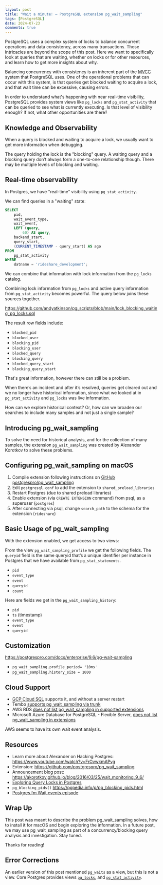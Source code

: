 ```yaml
---
layout: post
title: "Wait a minute! — PostgreSQL extension pg_wait_sampling"
tags: [PostgreSQL]
date: 2024-07-23
comments: true
---
```


PostgreSQL uses a complex system of locks to balance concurrent operations and data consistency, across many transactions. Those intricacies are beyond the scope of this post. Here we want to specifically look at queries that are waiting, whether on locks or for other resources, and learn how to get more insights about why.

Balancing concurrency with consistency is an inherent part of the [MVCC](https://www.postgresql.org/docs/current/mvcc.html) system that PostgreSQL uses. One of the operational problems that can occur with this system, is that queries get blocked waiting to acquire a lock, and that wait time can be excessive, causing errors.

In order to understand what's happening with near real-time visibility, PostgreSQL provides system views like `pg_locks` and `pg_stat_activity` that can be queried to see what is currently executing. Is that level of visibility enough? If not, what other opportunities are there?

## Knowledge and Observability
When a query is blocked and waiting to acquire a lock, we usually want to get more information when debugging.

The query holding the lock is the "blocking" query. A waiting query and a blocking query don’t always form a one-to-one relationship though. There may be multiple levels of blocking and waiting.

## Real-time observability
In Postgres, we have "real-time" visibility using `pg_stat_activity`.

We can find queries in a "waiting" state:

```sql
SELECT
    pid,
    wait_event_type,
    wait_event,
    LEFT (query,
        60) AS query,
    backend_start,
    query_start,
    (CURRENT_TIMESTAMP - query_start) AS ago
FROM
    pg_stat_activity
WHERE
    datname = 'rideshare_development';
```

We can combine that information with lock information from the `pg_locks` catalog.

Combining lock information from `pg_locks` and active query information from `pg_stat_activity` becomes powerful. The query below joins these sources together.

<https://github.com/andyatkinson/pg_scripts/blob/main/lock_blocking_waiting_pg_locks.sql>

The result row fields include:
- `blocked_pid`
- `blocked_user`
- `blocking_pid`
- `blocking_user`
- `blocked_query`
- `blocking_query`
- `blocked_query_start`
- `blocking_query_start`

That's great information, however there can still be a problem.

When there’s an incident and after it’s resolved, queries get cleared out and we no longer have historical information, since what we looked at in `pg_stat_activity` and `pg_locks` was live information.

How can we explore historical context? Or, how can we broaden our searches to include many samples and not just a single sample?

## Introducing pg_wait_sampling
To solve the need for historical analysis, and for the collection of many samples, the extension `pg_wait_sampling` was created by Alexander Korotkov to solve these problems.


## Configuring pg_wait_sampling on macOS
1. Compile extension following instructions on [GitHub postgrespro/pg_wait_sampling](https://github.com/postgrespro/pg_wait_sampling)
1. Edit `postgresql.conf` to add the extension to `shared_preload_libraries`
1. Restart Postgres (due to shared preload libraries)
1. Enable extension (via `CREATE EXTENSION` command) from psql, as a superuser (`postgres`)
1. After connecting via psql, change `search_path` to the schema for the extension (`rideshare`)


## Basic Usage of pg_wait_sampling
With the extension enabled, we get access to two views:

From the view `pg_wait_sampling_profile` we get the following fields. The `queryid` field is the same queryid that’s a unique identifier per instance in Postgres that we have available from `pg_stat_statements`.

- `pid`
- `event_type`
- `event`
- `queryid`
- `count`

Here are fields we get in the `pg_wait_sampling_history`:
- `pid`
- `ts` (timestamp)
- `event_type`
- `event`
- `queryid`


## Customization
<https://postgrespro.com/docs/enterprise/9.6/pg-wait-sampling>
- `pg_wait_sampling.profile_period= '10ms'`
- `pg_wait_sampling.history_size = 1000`


## Cloud Support
- [GCP Cloud SQL](https://cloud.google.com/sql/docs/postgres/extensions) supports it, and without a server restart
- Tembo [supports pg_wait_sampling via trunk](https://pgt.dev/extensions/pg_wait_sampling)
- AWS RDS [does not list pg_wait_sampling in supported extensions](https://docs.aws.amazon.com/AmazonRDS/latest/PostgreSQLReleaseNotes/postgresql-extensions.html#postgresql-extensions-15x)
- Microsoft Azure Database for PostgreSQL - Flexible Server, [does not list pg_wait_sampling in extensions](https://learn.microsoft.com/en-us/azure/postgresql/flexible-server/concepts-extensions)

AWS seems to have its own wait event analysis.

## Resources
- Learn more about Alexander on Hacking Postgres: <https://www.youtube.com/watch?v=FrOvwkmAPvg>
- Extension: <https://github.com/postgrespro/pg_wait_sampling>
- Announcement blog post: <https://akorotkov.github.io/blog/2016/03/25/wait_monitoring_9_6/>
- [Exploring Query Locks in Postgres](https://big-elephants.com/2013-09/exploring-query-locks-in-postgres/)
- `pg_blocking_pids()` <https://pgpedia.info/p/pg_blocking_pids.html>
- [Postgres.fm Wait events episode](https://postgres.fm/episodes/wait-events)

## Wrap Up
This post was meant to describe the problem pg_wait_sampling solves, how to install it for macOS and begin exploring the information. In a future post, we may use pg_wait_sampling as part of a concurrency/blocking query analysis and investigation. Stay tuned.

Thanks for reading!

## Error Corrections
An earlier version of this post mentioned `pg_waits` as a view, but this is not a view. Core Postgres provides views [`pg_locks`](https://www.postgresql.org/docs/current/view-pg-locks.html), and [`pg_stat_activity`](https://www.postgresql.org/docs/current/monitoring-stats.html#MONITORING-PG-STAT-ACTIVITY-VIEW).
